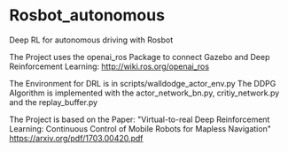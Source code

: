 # Rosbot_autonomous
 Deep RL for autonomous driving with Rosbot

The Project uses the openai_ros Package to connect Gazebo and Deep Reinforcement Learning:
http://wiki.ros.org/openai_ros

The Environment for DRL is in scripts/walldodge_actor_env.py
The DDPG Algorithm is implemented with the actor_network_bn.py, critiy_network.py and the replay_buffer.py

The Project is based on the Paper: "Virtual-to-real Deep Reinforcement Learning: Continuous Control of Mobile Robots for Mapless Navigation"
https://arxiv.org/pdf/1703.00420.pdf


